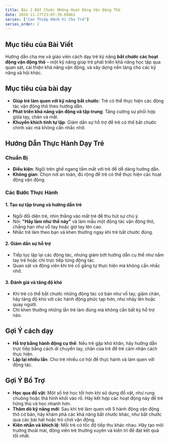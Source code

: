 ```yaml
---
title: Bài 2 Bắt Chước Những Hoạt Động Vận Động Thô 
date: 2024-11-27T23:07:39.69861
series: ["Can Thiệp Hành Vi Cho Trẻ"] 
series_order: 2 
---
```

## Mục tiêu của Bài Viết  

Hướng dẫn cha mẹ và giáo viên cách dạy trẻ kỹ năng **bắt chước các hoạt động vận động thô** – một kỹ năng giúp trẻ phát triển khả năng học tập qua quan sát, cải thiện khả năng vận động, và xây dựng nền tảng cho các kỹ năng xã hội khác.

## Mục tiêu của bài dạy  

- **Giúp trẻ làm quen với kỹ năng bắt chước**: Trẻ có thể thực hiện các động tác vận động thô theo hướng dẫn.  
- **Phát triển khả năng vận động và tập trung**: Tăng cường sự phối hợp giữa tay, chân và mắt.  
- **Khuyến khích tính tự lập**: Giảm dần sự hỗ trợ để trẻ có thể bắt chước chính xác mà không cần nhắc nhở.  

## Hướng Dẫn Thực Hành Dạy Trẻ  

### Chuẩn Bị  

- **Điều kiện**: Ngồi trên ghế ngang tầm mắt với trẻ để dễ dàng hướng dẫn.  
- **Không gian**: Chọn nơi an toàn, đủ rộng để trẻ có thể thực hiện các hoạt động vận động.  

### Các Bước Thực Hành  

#### 1. Tạo sự tập trung và hướng dẫn trẻ  
- Ngồi đối diện trẻ, nhìn thẳng vào mắt trẻ để thu hút sự chú ý.  
- Nói: **"Hãy làm như thế này"** và làm mẫu một động tác vận động thô, chẳng hạn như vỗ tay hoặc giơ tay lên cao.  
- Nhắc trẻ làm theo bạn và khen thưởng ngay khi trẻ bắt chước đúng.  

#### 2. Giảm dần sự hỗ trợ  
- Tiếp tục lặp lại các động tác, nhưng giảm bớt hướng dẫn cụ thể như nắm tay trẻ hoặc chỉ trực tiếp từng động tác.  
- Quan sát và động viên khi trẻ cố gắng tự thực hiện mà không cần nhắc nhở.  

#### 3. Đánh giá và tăng độ khó  
- Khi trẻ có thể bắt chước những động tác cơ bản như vỗ tay, giậm chân, hãy tăng độ khó với các hành động phức tạp hơn, như nhảy lên hoặc quay người.  
- Chỉ khen thưởng những lần trẻ làm đúng mà không cần bất kỳ hỗ trợ nào.  

## Gợi Ý cách dạy  

- **Hỗ trợ bằng hành động cụ thể**: Nếu trẻ gặp khó khăn, hãy hướng dẫn trực tiếp bằng cách di chuyển tay, chân của trẻ để trẻ cảm nhận cách thực hiện.  
- **Lặp lại nhiều lần**: Cho trẻ nhiều cơ hội để thực hành và làm quen với động tác.  

## Gợi Ý Bổ Trợ  

- **Học qua đồ vật**: Một số trẻ học tốt hơn khi sử dụng đồ vật, như rung chuông hoặc thả hình khối vào rổ. Hãy kết hợp các hoạt động này để trẻ hứng thú và học nhanh hơn.  
- **Thăm dò kỹ năng mới**: Sau khi trẻ làm quen với 5 hành động vận động thô cơ bản, hãy khám phá các khả năng bắt chước khác, như bắt chước qua các bài hát hoặc trò chơi vận động.  
- **Kiên nhẫn và khích lệ**: Mỗi trẻ có tốc độ tiếp thu khác nhau. Hãy tạo môi trường thoải mái, động viên trẻ thường xuyên và kiên trì để đạt kết quả tốt nhất.  





